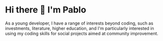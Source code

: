 # Hi there 👋 I'm Pablo

As a young developer, I have a range of interests beyond coding, such as investments, literature, higher education, and I'm particularly interested in using my coding skills for social projects aimed at community improvement.
